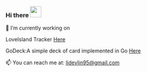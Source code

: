 ### Hi there <img src="https://raw.githubusercontent.com/MartinHeinz/MartinHeinz/master/wave.gif" height="30px" width="30px">
<!--
[![Anurag's github stats](https://github-readme-stats.vercel.app/api?username=arctheowl)](https://github.com/anuraghazra/github-readme-stats)
-->

🔭 I’m currently working on 

LoveIsland Tracker [Here](https://loveisland.herokuapp.com/)

GoDeck:A simple deck of card implemented in Go [Here](https://github.com/arctheowl/GoDeck)

📫  You can reach me at:
lidevlin95@gmail.com
<!--
**arctheowl/arctheowl** is a ✨ _special_ ✨ repository because its `README.md` (this file) appears on your GitHub profile.

Here are some ideas to get you started:


- 🌱 I’m currently learning ...
- 👯 I’m looking to collaborate on ...
- 🤔 I’m looking for help with ...
- 💬 Ask me about ...
- ...
- 😄 Pronouns: ...
- ⚡ Fun fact: ...
-->
